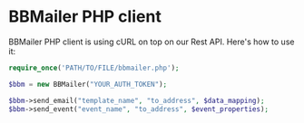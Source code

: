 BBMailer PHP client
============

BBMailer PHP client is using cURL on top on our Rest API. Here's how to use it:

```php
require_once('PATH/TO/FILE/bbmailer.php');

$bbm = new BBMailer("YOUR_AUTH_TOKEN");

$bbm->send_email("template_name", "to_address", $data_mapping);
$bbm->send_event("event_name", "to_address", $event_properties);
```
